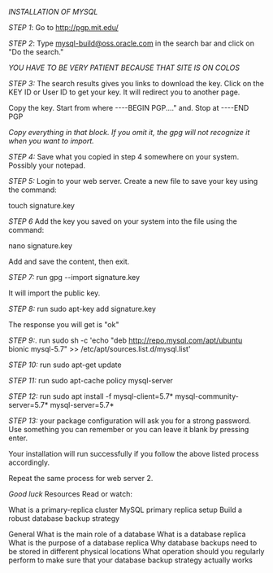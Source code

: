 *INSTALLATION OF MYSQL*

*STEP 1*: Go to http://pgp.mit.edu/

*STEP 2*: Type mysql-build@oss.oracle.com in the search bar and click on  "Do the search."

*YOU HAVE TO BE VERY PATIENT BECAUSE THAT SITE IS ON COLOS*

*STEP 3:* The search results gives you links to download the key. Click on the KEY ID or User ID to get your key.
It will redirect you to another page.

Copy the key. Start from where ----BEGIN PGP...." and. Stop at ----END PGP

*Copy everything in that block. If you omit it, the gpg will not recognize it when you want to import.*

*STEP 4:* Save what you copied in step 4 somewhere on your system. Possibly your notepad.

*STEP 5:* Login to your web server. Create a new file to save your key using the command:

touch signature.key

*STEP 6* Add the key you saved on your system into the file using the command:

nano signature.key

Add and save the content, then exit.

*STEP 7:* run gpg --import signature.key

It will import the public key.

*STEP 8:* run sudo apt-key add signature.key

The response you will get is "ok"

*STEP 9:*. run sudo sh -c 'echo "deb http://repo.mysql.com/apt/ubuntu bionic mysql-5.7" >> /etc/apt/sources.list.d/mysql.list'

*STEP 10:* run sudo apt-get update


*STEP 11:* run sudo apt-cache policy mysql-server

*STEP 12:*  run sudo apt install -f mysql-client=5.7* mysql-community-server=5.7* mysql-server=5.7*

*STEP 13:* your package configuration will ask you for a strong password. Use something you can remember or you can leave it blank by pressing enter.


Your installation will run successfully if you follow the above listed process accordingly.

Repeat the same process for web server 2.

*Good luck*
Resources
Read or watch:

What is a primary-replica cluster
MySQL primary replica setup
Build a robust database backup strategy

General
What is the main role of a database
What is a database replica
What is the purpose of a database replica
Why database backups need to be stored in different physical locations
What operation should you regularly perform to make sure that your database backup strategy actually works
